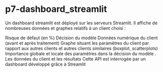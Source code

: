 # p7-dashboard_streamlit
Un dashboard streamlit est déployé sur les serveurs Streamlit. 
Il affiche de nombreuses données et graphes relatifs à un client choisi :

Risque de défaut (en %)
Décision du modèle
Données numérique du client (avant et après traitement)
Graphe situant les paramètres du client par rapport aux autres clients et autres clients similaires (boxplot, scatterplots)
Importance globale et locale des paramètres dans la décision du modèle . Les données du client et les résultats Cette API est interrogée par un dashboard développé grâce à Streamlit
